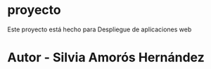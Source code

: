 # proyecto

Este proyecto está hecho para Despliegue de aplicaciones web

# Autor - Silvia Amorós Hernández
